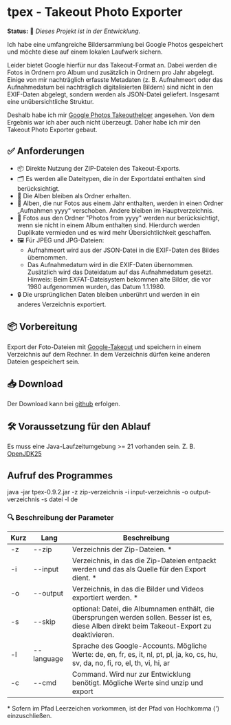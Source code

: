 # tpex - Takeout Photo Exporter

**Status:** 🚧 _Dieses Projekt ist in der Entwicklung._


Ich habe eine umfangreiche Bildersammlung bei Google Photos gespeichert und möchte diese auf einem lokalen Laufwerk sichern.

Leider bietet Google hierfür nur das Takeout-Format an. Dabei werden die Fotos in Ordnern pro Album und zusätzlich in Ordnern pro Jahr abgelegt. Einige von mir nachträglich erfasste Metadaten (z. B. Aufnahmeort oder das Aufnahmedatum bei nachträglich digitalisierten Bildern) sind nicht in den EXIF-Daten abgelegt, sondern werden als JSON-Datei geliefert. Insgesamt eine unübersichtliche Struktur.

Deshalb habe ich mir  [Google Photos Takeouthelper](https://github.com/TheLastGimbus/GooglePhotosTakeoutHelper) angesehen. Von dem Ergebnis war ich aber auch nicht überzeugt. Daher habe ich mir den Takeout Photo Exporter gebaut.

## ✅ Anforderungen
- 📦 Direkte Nutzung der ZIP-Dateien des Takeout-Exports.
- 🗂️ Es werden alle Dateitypen, die in der Exportdatei enthalten sind berücksichtigt.
- 📁 Die Alben bleiben als Ordner erhalten.
- 📅 Alben, die nur Fotos aus einem Jahr enthalten, werden in einen Ordner „Aufnahmen yyyy“ verschoben. Andere bleiben im Hauptverzeichnis.
- 🧹 Fotos aus den Ordner "Photos from yyyy" werden nur berücksichtigt, wenn sie nicht in einem Album enthalten sind. Hierdurch werden Duplikate vermieden und es wird mehr Übersichtlichkeit geschaffen.
- 🖼️ Für JPEG und JPG-Dateien:
  - Aufnahmeort wird aus der JSON-Datei in die EXIF-Daten des Bildes übernommen.
  - Das Aufnahmedatum wird in die EXIF-Daten übernommen. Zusätzlich wird das Dateidatum auf das Aufnahmedatum gesetzt. Hinweis: Beim EXFAT-Dateisystem bekommen alte Bilder, die vor 1980 aufgenommen wurden, das Datum 1.1.1980.
- 🔒 Die ursprünglichen Daten bleiben unberührt und werden in ein anderes Verzeichnis exportiert.


## 📦 Vorbereitung
Export der Foto-Dateien mit [Google-Takeout](https://support.google.com/accounts/answer/9666875?hl=de) und speichern in einem Verzeichnis auf dem Rechner. In dem Verzeichnis dürfen keine anderen Dateien gespeichert sein.

## 📥 Download 
Der Download kann bei [github](https://github.com/heinerjost/tpex/tags) erfolgen.

## 🛠️ Voraussetzung für den Ablauf
Es muss eine Java-Laufzeitumgebung >= 21 vorhanden sein. Z. B. [OpenJDK25](https://jdk.java.net/25/)

## Aufruf des Programmes
java -jar tpex-0.9.2.jar -z zip-verzeichnis -i input-verzeichnis -o output-verzeichnis -s datei -l de

### 🔍 Beschreibung der Parameter
|Kurz|Lang|Beschreibung|
|----|----|------------|
|-z|--zip| Verzeichnis der Zip-Dateien. *|
|-i|--input|Verzeichnis, in das die Zip-Dateien entpackt werden und das als Quelle für den Export dient. *| 
|-o|--output|Verzeichnis, in das die Bilder und Videos exportiert werden. *|
|-s|--skip|optional: Datei, die Albumnamen enthält, die übersprungen werden sollen. Besser ist es, diese Alben direkt beim Takeout-Export zu deaktivieren.|
|-l|--language|Sprache des Google-Accounts. Mögliche Werte: de, en, fr, es, it, nl, pt, pl, ja, ko, cs, hu, sv, da, no, fi, ro, el, th, vi, hi, ar|
|-c|--cmd| Command. Wird nur zur Entwicklung benötigt. Mögliche Werte sind unzip und export|
 
\* Sofern im Pfad Leerzeichen vorkommen, ist der Pfad von Hochkomma (') einzuschließen.